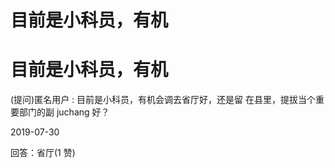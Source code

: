 # 目前是小科员，有机

# 目前是小科员，有机

(提问)匿名用户 : 目前是小科员，有机会调去省厅好，还是留 在县里，提拔当个重要部门的副 juchang 好？

2019-07-30

回答：省厅(1 赞)